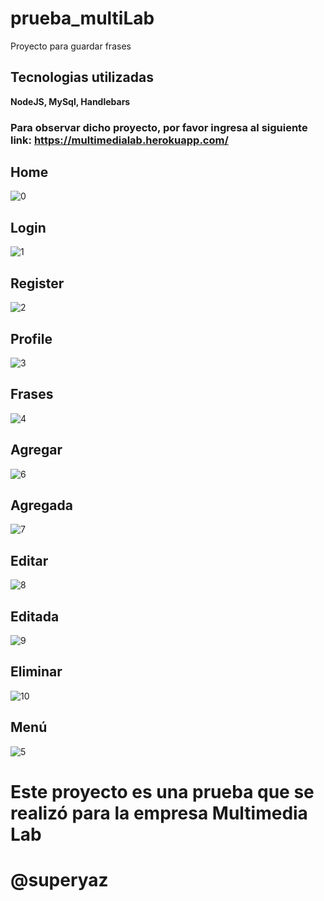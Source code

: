 # prueba_multiLab
Proyecto para guardar frases

## Tecnologias utilizadas 
<strong> NodeJS, MySql, Handlebars </strong>

### Para observar dicho proyecto, por favor ingresa al siguiente link: https://multimedialab.herokuapp.com/



## Home
![0](https://user-images.githubusercontent.com/38477245/68944235-5fed9900-077b-11ea-8a81-e117fcd41a38.JPG)

## Login 
![1](https://user-images.githubusercontent.com/38477245/68944253-6e3bb500-077b-11ea-9ccf-0342ef504c9a.JPG)

## Register
![2](https://user-images.githubusercontent.com/38477245/68944280-798ee080-077b-11ea-91f3-ff9c84e44790.JPG)


## Profile
![3](https://user-images.githubusercontent.com/38477245/68944320-93c8be80-077b-11ea-83c6-02284303ef01.JPG)

## Frases
![4](https://user-images.githubusercontent.com/38477245/68944383-b6f36e00-077b-11ea-9e17-d3d4d3d9cadc.JPG)

## Agregar
![6](https://user-images.githubusercontent.com/38477245/68944448-d8ecf080-077b-11ea-83cc-b1d843783ed9.JPG)

## Agregada
![7](https://user-images.githubusercontent.com/38477245/68944490-ed30ed80-077b-11ea-96c7-2767d7c235d7.JPG)


## Editar
![8](https://user-images.githubusercontent.com/38477245/68944504-f752ec00-077b-11ea-8a19-6cb6ce30fdcd.JPG)

## Editada 
![9](https://user-images.githubusercontent.com/38477245/68944530-09cd2580-077c-11ea-9a58-97752758e87e.JPG)

## Eliminar 
![10](https://user-images.githubusercontent.com/38477245/68944562-181b4180-077c-11ea-905b-66d9638eba10.JPG)

## Menú
![5](https://user-images.githubusercontent.com/38477245/68944587-249f9a00-077c-11ea-96ec-927acdf7d032.JPG)


# Este proyecto es una prueba que se realizó para la empresa Multimedia Lab
# @superyaz
